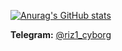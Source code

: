 <!-- INTRA HEADER -->
<!-- [![jaeskim's 42 stats](https://badge42.herokuapp.com/api/stats/jcarlena)](https://profile.42.fr/users/jcarlena) -->
<!-- STATS -->
[![Anurag's GitHub stats](https://github-readme-stats.vercel.app/api?username=RIZ0x1&show_icons=true&theme=merko)](https://github.com/anuraghazra/github-readme-stats)


<b>Telegram:</b> [@riz1_cyborg](https://t.me/Lepakkomies_1)
